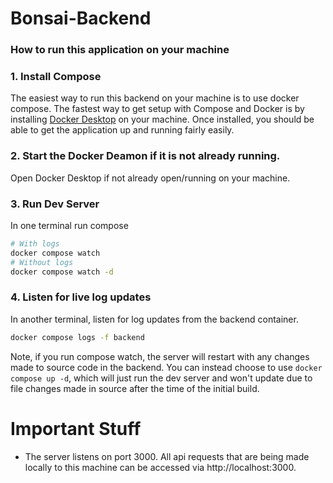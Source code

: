 # Bonsai-Backend

### How to run this application on your machine 

### 1. Install Compose

The easiest way to run this backend on your machine is to use docker compose. The fastest way to get setup with Compose and Docker is by installing [Docker Desktop](https://www.docker.com/products/docker-desktop/) on your machine. Once installed, you should be able to get the application up and running fairly easily. 

###  2. Start the Docker Deamon if it is not already running. 

Open Docker Desktop if not already open/running on your machine.

###  3. Run Dev Server

In one terminal run compose 
```bash
# With logs
docker compose watch
# Without logs
docker compose watch -d 
```

### 4. **Listen for live log updates**

In another terminal, listen for log updates from the backend container. 

```bash
docker compose logs -f backend
```

Note, if you run compose watch, the server will restart 
with any changes made to source code in the backend. You can instead 
choose to use ```docker compose up -d```, which will just run the dev server 
and won't update due to file changes made in source after the time of the 
initial build. 


# Important Stuff


- The server listens on port 3000. All api requests that are being made locally to this 
machine can be accessed via http://localhost:3000.


<!-- 

## Henry Todo 

- [ ] Implement Login
- [ ] Implement Auth/JWTs 
- [ ] Add comments to code 
- [ ] Clean up stuff
- [ ] Extract logic of formulating client responses into one or more standardized formats  -->